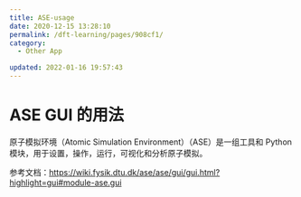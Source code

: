 ```yaml
---
title: ASE-usage
date: 2020-12-15 13:28:10
permalink: /dft-learning/pages/908cf1/
category:
  - Other App

updated: 2022-01-16 19:57:43
---
```


# ASE GUI 的用法

原子模拟环境（Atomic Simulation Environment）（ASE）是一组工具和 Python 模块，用于设置，操作，运行，可视化和分析原子模拟。

参考文档：<https://wiki.fysik.dtu.dk/ase/ase/gui/gui.html?highlight=gui#module-ase.gui>
